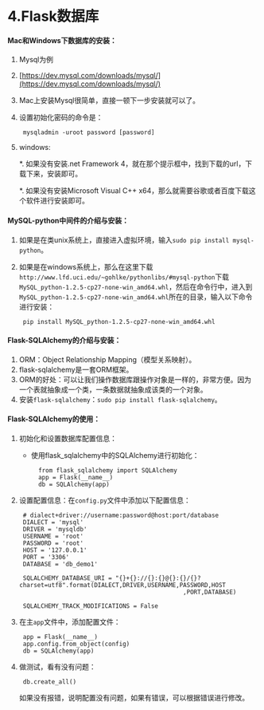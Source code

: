 # 4.Flask数据库

#### Mac和Windows下数据库的安装：

1. Mysql为例
2. [https://dev.mysql.com/downloads/mysql/](https://dev.mysql.com/downloads/mysql/)
3. Mac上安装Mysql很简单，直接一顿下一步安装就可以了。
4. 设置初始化密码的命令是：

   ```text
    mysqladmin -uroot password [password]
   ```

5. windows:

    \*. 如果没有安装.net Framework 4，就在那个提示框中，找到下载的url，下载下来，安装即可。

    \*. 如果没有安装Microsoft Visual C++ x64，那么就需要谷歌或者百度下载这个软件进行安装即可。

#### MySQL-python中间件的介绍与安装：

1. 如果是在类unix系统上，直接进入虚拟环境，输入`sudo pip install mysql-python`。
2. 如果是在windows系统上，那么在这里下载`http://www.lfd.uci.edu/~gohlke/pythonlibs/#mysql-python`下载`MySQL_python‑1.2.5‑cp27‑none‑win_amd64.whl`，然后在命令行中，进入到`MySQL_python‑1.2.5‑cp27‑none‑win_amd64.whl`所在的目录，输入以下命令进行安装：

   ```text
    pip install MySQL_python‑1.2.5‑cp27‑none‑win_amd64.whl
   ```

#### Flask-SQLAlchemy的介绍与安装：

1. ORM：Object Relationship Mapping（模型关系映射）。
2. flask-sqlalchemy是一套ORM框架。
3. ORM的好处：可以让我们操作数据库跟操作对象是一样的，非常方便。因为一个表就抽象成一个类，一条数据就抽象成该类的一个对象。
4. 安装`flask-sqlalchemy`：`sudo pip install flask-sqlalchemy`。

#### Flask-SQLAlchemy的使用：

1. 初始化和设置数据库配置信息：
   * 使用flask\_sqlalchemy中的SQLAlchemy进行初始化：

     ```text
       from flask_sqlalchemy import SQLAlchemy
       app = Flask(__name__)
       db = SQLAlchemy(app)
     ```
2. 设置配置信息：在`config.py`文件中添加以下配置信息：

   ```text
    # dialect+driver://username:password@host:port/database
    DIALECT = 'mysql'
    DRIVER = 'mysqldb'
    USERNAME = 'root'
    PASSWORD = 'root'
    HOST = '127.0.0.1'
    PORT = '3306'
    DATABASE = 'db_demo1'

    SQLALCHEMY_DATABASE_URI = "{}+{}://{}:{}@{}:{}/{}?charset=utf8".format(DIALECT,DRIVER,USERNAME,PASSWORD,HOST
                                                 ,PORT,DATABASE)

    SQLALCHEMY_TRACK_MODIFICATIONS = False
   ```

3. 在主`app`文件中，添加配置文件：

   ```text
    app = Flask(__name__)
    app.config.from_object(config)
    db = SQLAlchemy(app)
   ```

4. 做测试，看有没有问题：

   ```text
    db.create_all()
   ```

    如果没有报错，说明配置没有问题，如果有错误，可以根据错误进行修改。

